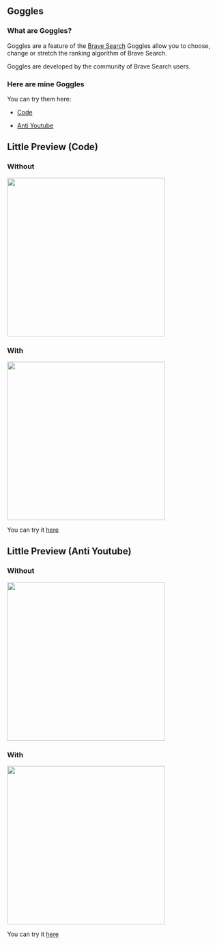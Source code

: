 ## Goggles
### What are Goggles?
Goggles are a feature of the [Brave Search](https://search.brave.com/goggles?q=&source=web)
Goggles allow you to choose, change or stretch the ranking algorithm of Brave Search. 

Goggles are developed by the community of Brave Search users.


### Here are mine Goggles
You can try them here:

- [Code](https://search.brave.com/goggles?q=&source=web&goggles_id=https%253A%252F%252Fraw.githubusercontent.com%252FJusteWilli%252FBrave-Goggle%252Fmain%252Fgoggles%252Fcode.goggle)

- [Anti Youtube](https://search.brave.com/goggles?q=&source=web&goggles_id=https%253A%252F%252Fraw.githubusercontent.com%252FJusteWilli%252FBrave-Goggle%252Fmain%252Fgoggles%252FAnti-Youtube.goggle&nav=site)




## Little Preview (Code)

### Without 


<img src="https://user-images.githubusercontent.com/83806444/182125921-a26ed440-69c4-4bc6-a2bf-be7fd5dc6e6b.png" width="370">

### With 

<img src="https://user-images.githubusercontent.com/83806444/182126110-7ae51d43-7770-48b3-84a0-52503f088493.png" width="370">

You can try it [here](https://search.brave.com/goggles?q=&source=web&goggles_id=https%253A%252F%252Fraw.githubusercontent.com%252FJusteWilli%252FBrave-Goggle%252Fmain%252Fgoggles%252Fcode.goggle)




## Little Preview (Anti Youtube)

### Without 
<img src="https://user-images.githubusercontent.com/83806444/182122386-02ba729b-3232-4bdd-8bf1-35f2239567e1.png" width="370">

### With 
<img src="https://user-images.githubusercontent.com/83806444/182126646-63ac9002-335b-4955-b7bf-c5fef4defd87.png" width="370">

You can try it [here](https://search.brave.com/goggles?q=&source=web&goggles_id=https%253A%252F%252Fraw.githubusercontent.com%252FJusteWilli%252FBrave-Goggle%252Fmain%252Fgoggles%252FAnti-Youtube.goggle&nav=site)
